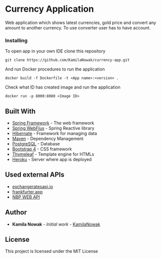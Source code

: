 # Currency Application

Web application which shows latest currencies, gold price and convert any amount to another currency.
To use converter user has to have account.

### Installing

To open app in your own IDE clone this repository

```
git clone https://github.com/KamilaNowak/currency-app.git
```
And run Docker procedures to run the application
```
docker build -f Dockerfile -t <App name>:<version> .
```
Check what ID has created image and run the application
```
docker run -p 8000:8080 <Image ID>
```

## Built With

* [Spring Framework](https://spring.io/) - The web framework
* [Spring WebFlux](https://docs.spring.io/spring/docs/current/spring-framework-reference/web-reactive.html) - Spring Reactive library 
* [Hibernate](https://hibernate.org/) - Framework for managing data
* [Maven](https://maven.apache.org/) - Dependency Management
* [PostgreSQL](https://www.postgresql.org/) - Database
* [Bootstrap 4](https://getbootstrap.com/) - CSS framework
* [Thymeleaf](https://www.thymeleaf.org/) - Template engine for HTMLs
* [Heroku](https://dashboard.heroku.com/) - Server where app is deployed

## Used external APIs

* [exchangeratesapi.io](https://exchangeratesapi.io/)
* [frankfurter.app](https://www.frankfurter.app/docs/)
* [NBP WEB API](http://api.nbp.pl/) 

## Author

* **Kamila Nowak** - *Initial work* - [KamilaNowak](https://github.com/KamilaNowak)


## License

This project is licensed under the MIT License 

